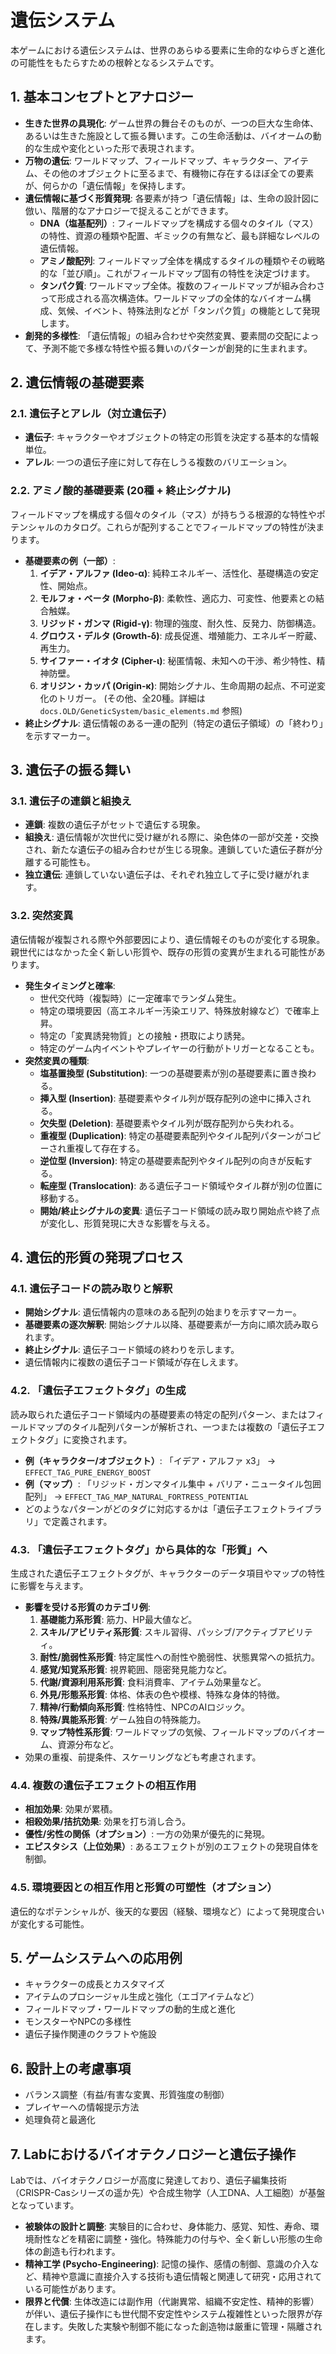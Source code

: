 # 遺伝システム

本ゲームにおける遺伝システムは、世界のあらゆる要素に生命的なゆらぎと進化の可能性をもたらすための根幹となるシステムです。

## 1. 基本コンセプトとアナロジー

-   **生きた世界の具現化**: ゲーム世界の舞台そのものが、一つの巨大な生命体、あるいは生きた施設として振る舞います。この生命活動は、バイオームの動的な生成や変化といった形で表現されます。
-   **万物の遺伝**: ワールドマップ、フィールドマップ、キャラクター、アイテム、その他のオブジェクトに至るまで、有機物に存在するほぼ全ての要素が、何らかの「遺伝情報」を保持します。
-   **遺伝情報に基づく形質発現**: 各要素が持つ「遺伝情報」は、生命の設計図に倣い、階層的なアナロジーで捉えることができます。
    -   **DNA（塩基配列）**: フィールドマップを構成する個々のタイル（マス）の特性、資源の種類や配置、ギミックの有無など、最も詳細なレベルの遺伝情報。
    -   **アミノ酸配列**: フィールドマップ全体を構成するタイルの種類やその戦略的な「並び順」。これがフィールドマップ固有の特性を決定づけます。
    -   **タンパク質**: ワールドマップ全体。複数のフィールドマップが組み合わさって形成される高次構造体。ワールドマップの全体的なバイオーム構成、気候、イベント、特殊法則などが「タンパク質」の機能として発現します。
-   **創発的多様性**: 「遺伝情報」の組み合わせや突然変異、要素間の交配によって、予測不能で多様な特性や振る舞いのパターンが創発的に生まれます。

## 2. 遺伝情報の基礎要素

### 2.1. 遺伝子とアレル（対立遺伝子）

-   **遺伝子**: キャラクターやオブジェクトの特定の形質を決定する基本的な情報単位。
-   **アレル**: 一つの遺伝子座に対して存在しうる複数のバリエーション。

### 2.2. アミノ酸的基礎要素 (20種 + 終止シグナル)

フィールドマップを構成する個々のタイル（マス）が持ちうる根源的な特性やポテンシャルのカタログ。これらが配列することでフィールドマップの特性が決まります。

-   **基礎要素の例（一部）**:
    1.  **イデア・アルファ (Ideo-α)**: 純粋エネルギー、活性化、基礎構造の安定性、開始点。
    2.  **モルフォ・ベータ (Morpho-β)**: 柔軟性、適応力、可変性、他要素との結合触媒。
    3.  **リジッド・ガンマ (Rigid-γ)**: 物理的強度、耐久性、反発力、防御構造。
    4.  **グロウス・デルタ (Growth-δ)**: 成長促進、増殖能力、エネルギー貯蔵、再生力。
    5.  **サイファー・イオタ (Cipher-ι)**: 秘匿情報、未知への干渉、希少特性、精神防壁。
    6.  **オリジン・カッパ (Origin-κ)**: 開始シグナル、生命周期の起点、不可逆変化のトリガー。
    (その他、全20種。詳細は `docs.OLD/GeneticSystem/basic_elements.md` 参照)
-   **終止シグナル**: 遺伝情報のある一連の配列（特定の遺伝子領域）の「終わり」を示すマーカー。

## 3. 遺伝子の振る舞い

### 3.1. 遺伝子の連鎖と組換え

-   **連鎖**: 複数の遺伝子がセットで遺伝する現象。
-   **組換え**: 遺伝情報が次世代に受け継がれる際に、染色体の一部が交差・交換され、新たな遺伝子の組み合わせが生じる現象。連鎖していた遺伝子群が分離する可能性も。
-   **独立遺伝**: 連鎖していない遺伝子は、それぞれ独立して子に受け継がれます。

### 3.2. 突然変異

遺伝情報が複製される際や外部要因により、遺伝情報そのものが変化する現象。親世代にはなかった全く新しい形質や、既存の形質の変異が生まれる可能性があります。

-   **発生タイミングと確率**:
    -   世代交代時（複製時）に一定確率でランダム発生。
    -   特定の環境要因（高エネルギー汚染エリア、特殊放射線など）で確率上昇。
    -   特定の「変異誘発物質」との接触・摂取により誘発。
    -   特定のゲーム内イベントやプレイヤーの行動がトリガーとなることも。
-   **突然変異の種類**:
    -   **塩基置換型 (Substitution)**: 一つの基礎要素が別の基礎要素に置き換わる。
    -   **挿入型 (Insertion)**: 基礎要素やタイル列が既存配列の途中に挿入される。
    -   **欠失型 (Deletion)**: 基礎要素やタイル列が既存配列から失われる。
    -   **重複型 (Duplication)**: 特定の基礎要素配列やタイル配列パターンがコピーされ重複して存在する。
    -   **逆位型 (Inversion)**: 特定の基礎要素配列やタイル配列の向きが反転する。
    -   **転座型 (Translocation)**: ある遺伝子コード領域やタイル群が別の位置に移動する。
    -   **開始/終止シグナルの変異**: 遺伝子コード領域の読み取り開始点や終了点が変化し、形質発現に大きな影響を与える。

## 4. 遺伝的形質の発現プロセス

### 4.1. 遺伝子コードの読み取りと解釈

-   **開始シグナル**: 遺伝情報内の意味のある配列の始まりを示すマーカー。
-   **基礎要素の逐次解釈**: 開始シグナル以降、基礎要素が一方向に順次読み取られます。
-   **終止シグナル**: 遺伝子コード領域の終わりを示します。
-   遺伝情報内に複数の遺伝子コード領域が存在しえます。

### 4.2. 「遺伝子エフェクトタグ」の生成

読み取られた遺伝子コード領域内の基礎要素の特定の配列パターン、またはフィールドマップのタイル配列パターンが解析され、一つまたは複数の「遺伝子エフェクトタグ」に変換されます。

-   **例（キャラクター/オブジェクト）**: 「イデア・アルファ x3」 → `EFFECT_TAG_PURE_ENERGY_BOOST`
-   **例（マップ）**: 「リジッド・ガンマタイル集中 + バリア・ニュータイル包囲配列」 → `EFFECT_TAG_MAP_NATURAL_FORTRESS_POTENTIAL`
-   どのようなパターンがどのタグに対応するかは「遺伝子エフェクトライブラリ」で定義されます。

### 4.3. 「遺伝子エフェクトタグ」から具体的な「形質」へ

生成された遺伝子エフェクトタグが、キャラクターのデータ項目やマップの特性に影響を与えます。

-   **影響を受ける形質のカテゴリ例**:
    1.  **基礎能力系形質**: 筋力、HP最大値など。
    2.  **スキル/アビリティ系形質**: スキル習得、パッシブ/アクティブアビリティ。
    3.  **耐性/脆弱性系形質**: 特定属性への耐性や脆弱性、状態異常への抵抗力。
    4.  **感覚/知覚系形質**: 視界範囲、隠密発見能力など。
    5.  **代謝/資源利用系形質**: 食料消費率、アイテム効果量など。
    6.  **外見/形態系形質**: 体格、体表の色や模様、特殊な身体的特徴。
    7.  **精神/行動傾向系形質**: 性格特性、NPCのAIロジック。
    8.  **特殊/異能系形質**: ゲーム独自の特殊能力。
    9.  **マップ特性系形質**: ワールドマップの気候、フィールドマップのバイオーム、資源分布など。
-   効果の重複、前提条件、スケーリングなども考慮されます。

### 4.4. 複数の遺伝子エフェクトの相互作用

-   **相加効果**: 効果が累積。
-   **相殺効果/拮抗効果**: 効果を打ち消し合う。
-   **優性/劣性の関係（オプション）**: 一方の効果が優先的に発現。
-   **エピスタシス（上位効果）**: あるエフェクトが別のエフェクトの発現自体を制御。

### 4.5. 環境要因との相互作用と形質の可塑性（オプション）

遺伝的なポテンシャルが、後天的な要因（経験、環境など）によって発現度合いが変化する可能性。

## 5. ゲームシステムへの応用例

-   キャラクターの成長とカスタマイズ
-   アイテムのプロシージャル生成と強化（エゴアイテムなど）
-   フィールドマップ・ワールドマップの動的生成と進化
-   モンスターやNPCの多様性
-   遺伝子操作関連のクラフトや施設

## 6. 設計上の考慮事項

-   バランス調整（有益/有害な変異、形質強度の制御）
-   プレイヤーへの情報提示方法
-   処理負荷と最適化

## 7. Labにおけるバイオテクノロジーと遺伝子操作

Labでは、バイオテクノロジーが高度に発達しており、遺伝子編集技術（CRISPR-Casシリーズの遥か先）や合成生物学（人工DNA、人工細胞）が基盤となっています。

-   **被験体の設計と調整**: 実験目的に合わせ、身体能力、感覚、知性、寿命、環境耐性などを精密に調整・強化。特殊能力の付与や、全く新しい形態の生命体の創造も行われます。
-   **精神工学 (Psycho-Engineering)**: 記憶の操作、感情の制御、意識の介入など、精神や意識に直接介入する技術も遺伝情報と関連して研究・応用されている可能性があります。
-   **限界と代償**: 生体改造には副作用（代謝異常、組織不安定性、精神的影響）が伴い、遺伝子操作にも世代間不安定性やシステム複雑性といった限界が存在します。失敗した実験や制御不能になった創造物は厳重に管理・隔離されます。 